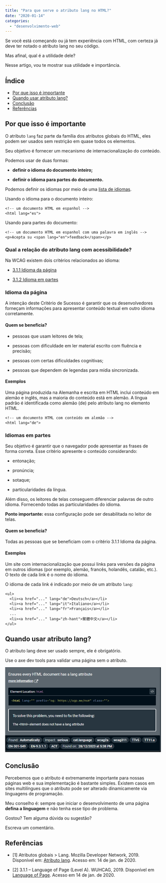 ```yaml
---
title: "Para que serve o atributo lang no HTML?"
date: "2020-01-14"
categories: 
  - "desenvolvimento-web"
---
```


Se você está começando ou já tem experiência com HTML, com certeza já deve ter notado o atributo lang no seu código.

Mas afinal, qual é a utilidade dele?

Nesse artigo, vou te mostrar sua utilidade e importância.

## Índice

- [Por que isso é importante](#por-que-isso-e-importante)
- [Quando usar atributo lang?](#quando-usar-atributo-lang)
- [Conclusão](#conclusao)
- [Referências](#referencias)

## Por que isso é importante

O atributo `lang` faz parte da família dos atributos globais do HTML, eles podem ser usados sem restrição em quase todos os elementos.

Seu objetivo é fornecer um mecanismo de internacionalização do conteúdo.

Podemos usar de duas formas:

- **definir o idioma do documento inteiro;**

- **definir o idioma para partes do documento.**

Podemos definir os idiomas por meio de uma [lista de idiomas](https://www.rfc-editor.org/rfc/bcp/bcp47.txt).

Usando o idioma para o documento inteiro:

```markup
<!-- um documento HTML em espanhol -->
<html lang="es">
```

Usando para partes do documento:

```markup
<!-- um documento HTML em espanhol com uma palavra em inglês -->
<p>Acepta su <span lang="en">feedback</span></p>
```

### Qual a relação do atributo lang com acessibilidade?

Na WCAG existem dois critérios relacionados ao idioma:

- [3.1.1 Idioma da página](https://www.w3.org/WAI/WCAG22/Understanding/language-of-page)

- [3.1.2 Idioma em partes](https://www.w3.org/WAI/WCAG22/Understanding/language-of-parts)

### Idioma da página

A intenção deste Critério de Sucesso é garantir que os desenvolvedores forneçam informações para apresentar conteúdo textual em outro idioma corretamente.

#### Quem se beneficia?

- pessoas que usam leitores de tela;

- pessoas com dificuldade em ler material escrito com fluência e precisão;

- pessoas com certas dificuldades cognitivas;

- pessoas que dependem de legendas para mídia sincronizada.

#### Exemplos

Uma página produzida na Alemanha e escrita em HTML inclui conteúdo em alemão e inglês, mas a maioria do conteúdo está em alemão. A língua padrão é identificada como alemão (de) pelo atributo lang no elemento HTML.

```markup
<!-- um documento HTML com conteúdo em alemão -->
<html lang="de">
```

### Idiomas em partes

Seu objetivo é garantir que o navegador pode apresentar as frases de forma correta. Esse critério apresente o conteúdo considerando:

- entonação;

- pronúncia;

- sotaque;

- particularidades da língua.

Além disso, os leitores de telas conseguem diferenciar palavras de outro idioma. Fornecendo todas as particularidades do idioma.

**Ponto importante:** essa configuração pode ser desabilitada no leitor de telas.

#### Quem se beneficia?

Todas as pessoas que se beneficiam com o critério 3.1.1 Idioma da página.

#### Exemplos

Um site com internacionalização que possui links para versões da página em outros idiomas (por exemplo, alemão, francês, holandês, catalão, etc.). O texto de cada link é o nome do idioma.

O idioma de cada link é indicado por meio de um atributo `lang`:

```markup
<ul>
  <li><a href="..." lang="de">Deutsch</a></li>
  <li><a href="..." lang="it">Italiano</a></li>
  <li><a href="..." lang="fr">Français</a></li>
  ...
  <li><a href="..." lang="zh-hant">繁體中文</a></li>
</ul>
```

## Quando usar atributo lang?

O atributo lang deve ser usado sempre, ele é obrigatório.

Use o axe dev tools para validar uma página sem o atributo.

![Print do axe dev tools informando que o uso do atributo lang é obrigatório.](images/axe-atributo-lang.png)

## Conclusão

Percebemos que o atributo é extremamente importante para nossas páginas web e sua implementação é bastante simples. Existem casos em sites multilíngues que o atributo pode ser alterado dinamicamente via linguagens de programação.

Meu conselho é: sempre que iniciar o desenvolvimento de uma página **defina a linguagem** e não tenha esse tipo de problema.

Gostou? Tem alguma dúvida ou sugestão?

Escreva um comentário.

## Referências

- \[1\] Atributos globais > Lang. Mozilla Developer Network, 2019. Disponível em: [Atributo lang](https://developer.mozilla.org/pt-BR/docs/Web/HTML/Global_attributes/lang). Acesso em: 14 de jan. de 2020.

- \[2\] 3.1.1 – Language of Page (Level A). WUHCAG, 2019. Disponível em [Language of Page](https://www.wuhcag.com/language-of-page/). Acesso em 14 de jan. de 2020.

